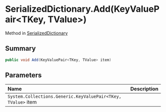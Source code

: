 # SerializedDictionary.Add(KeyValuePair<TKey, TValue>)

Method in [SerializedDictionary](/docs/api/csharp/yarn.unity.serializeddictionary.md)

## Summary



```csharp
public void Add(KeyValuePair<TKey, TValue> item)
```

## Parameters

|Name|Description|
|:---|:---|
|`System.Collections.Generic.KeyValuePair<TKey, TValue>` item||

